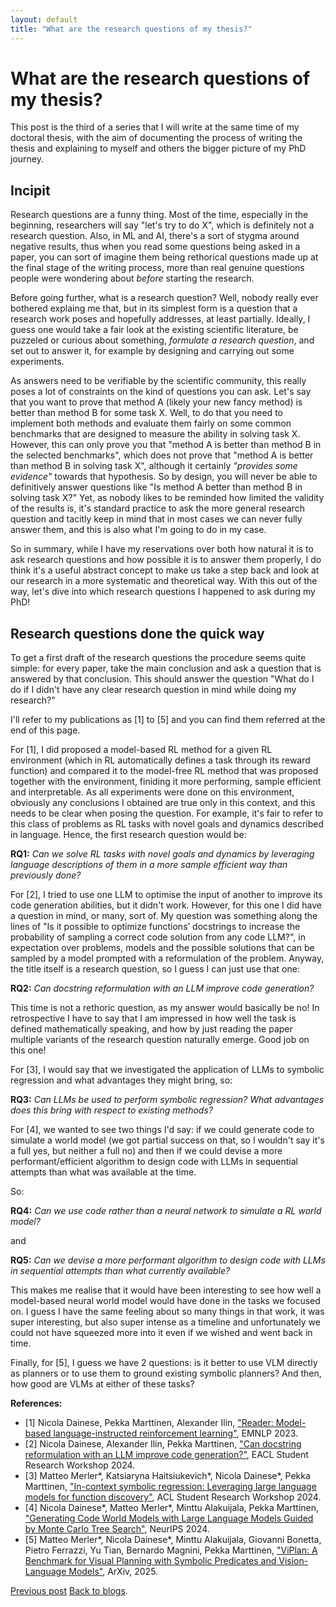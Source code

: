 ```yaml
---
layout: default
title: "What are the research questions of my thesis?"
---
```


# What are the research questions of my thesis?

This post is the third of a series that I will write at the same time of my doctoral thesis, with the aim of documenting the process of writing the thesis and explaining to myself and others the bigger picture of my PhD journey.

## Incipit

Research questions are a funny thing. Most of the time, especially in the beginning, researchers will say "let's try to do X", which is definitely not a research question. Also, in ML and AI, there's a sort of stygma around negative results, thus when you read some questions being asked in a paper, you can sort of imagine them being rethorical questions made up at the final stage of the writing process, more than real genuine questions people were wondering about *before* starting the research. 

Before going further, what is a research question? Well, nobody really ever bothered explaing me that, but in its simplest form is a question that a research work poses and hopefully addresses, at least partially. Ideally, I guess one would take a fair look at the existing scientific literature, be puzzeled or curious about something, *formulate a research question*, and set out to answer it, for example by designing and carrying out some experiments. 

As answers need to be verifiable by the scientific community, this really poses a lot of constraints on the kind of questions you can ask. Let's say that you want to prove that method A (likely your new fancy method) is better than method B for some task X. Well, to do that you need to implement both methods and evaluate them fairly on some common benchmarks that are designed to measure the ability in solving task X. However, this can only prove you that "method A is better than method B in the selected benchmarks", which does not prove that "method A is better than method B in solving task X", although it certainly *"provides some evidence"* towards that hypothesis. So by design, you will never be able to definitively answer questions like "Is method A better than method B in solving task X?" Yet, as nobody likes to be reminded how limited the validity of the results is, it's standard practice to ask the more general research question and tacitly keep in mind that in most cases we can never fully answer them, and this is also what I'm going to do in my case.

So in summary, while I have my reservations over both how natural it is to ask research questions and how possible it is to answer them properly, I do think it's a useful abstract concept to make us take a step back and look at our research in a more systematic and theoretical way. With this out of the way, let's dive into which research questions I happened to ask during my PhD!

## Research questions done the quick way

To get a first draft of the research questions the procedure seems quite simple: for every paper, take the main conclusion and ask a question that is answered by that conclusion. This should answer the question "What do I do if I didn't have any clear research question in mind while doing my research?"

I'll refer to my publications as [1] to [5] and you can find them referred at the end of this page.

For [1], I did proposed a model-based RL method for a given RL environment (which in RL automatically defines a task through its reward function) and compared it to the model-free RL method that was proposed together with the environment, finiding it more performing, sample efficient and interpretable.
As all experiments were done on this environment, obviously any conclusions I obtained are true only in this context, and this needs to be clear when posing the question. For example, it's fair to refer to this class of problems as RL tasks with novel goals and dynamics described in language. Hence, the first research question would be:

**RQ1:** *Can we solve RL tasks with novel goals and dynamics by leveraging language descriptions of them in a more sample efficient way than previously done?*

For [2], I tried to use one LLM to optimise the input of another to improve its code generation abilities, but it didn't work. However, for this one I did have a question in mind, or many, sort of. My question was something along the lines of "Is it possible to optimize functions’ docstrings to increase the probability of sampling a correct code solution from any code LLM?", in expectation over problems, models and the possible solutions that can be sampled by a model prompted with a reformulation of the problem.
Anyway, the title itself is a research question, so I guess I can just use that one:

**RQ2:** *Can docstring reformulation with an LLM improve code generation?*

This time is not a rethoric question, as my answer would basically be no! In retrospective I have to say that I am impressed in how well the task is defined mathematically speaking, and how by just reading the paper multiple variants of the research question naturally emerge. Good job on this one!

For [3], I would say that we investigated the application of LLMs to symbolic regression and what advantages they might bring, so:

**RQ3:** *Can LLMs be used to perform symbolic regression? What advantages does this bring with respect to existing methods?*

For [4], we wanted to see two things I'd say: if we could generate code to simulate a world model (we got partial success on that, so I wouldn't say it's a full yes, but neither a full no) and then if we could devise a more performant/efficient algorithm to design code with LLMs in sequential attempts than what was available at the time.

So:

**RQ4:** *Can we use code rather than a neural network to simulate a RL world model?*

and

**RQ5:** *Can we devise a more performant algorithm to design code with LLMs in sequential attempts than what currently available?*

This makes me realise that it would have been interesting to see how well a model-based neural world model would have done in the tasks we focused on. I guess I have the same feeling about so many things in that work, it was super interesting, but also super intense as a timeline and unfortunately we could not have squeezed more into it even if we wished and went back in time.

Finally, for [5], I guess we have 2 questions: is it better to use VLM directly as planners or to use them to ground existing symbolic planners? And then, how good are VLMs at either of these tasks?

























**References:**
- [1] Nicola Dainese, Pekka Marttinen, Alexander Ilin, ["Reader: Model-based language-instructed reinforcement learning"](https://aclanthology.org/2023.emnlp-main.1032/), EMNLP 2023.
- [2] Nicola Dainese, Alexander Ilin, Pekka Marttinen, ["Can docstring reformulation with an LLM improve code generation?"](https://aclanthology.org/2024.eacl-srw.24/), EACL Student Research Workshop 2024.
- [3] Matteo Merler\*, Katsiaryna Haitsiukevich\*, Nicola Dainese\*, Pekka Marttinen, ["In-context symbolic regression: Leveraging large language models for function discovery"](https://aclanthology.org/2024.acl-srw.49/), ACL Student Research Workshop 2024.
- [4] Nicola Dainese\*, Matteo Merler\*, Minttu Alakuijala, Pekka Marttinen, ["Generating Code World Models with Large Language Models Guided by Monte Carlo Tree Search"](https://arxiv.org/abs/2405.15383), NeurIPS 2024.
- [5] Matteo Merler\*, Nicola Dainese\*, Minttu Alakuijala, Giovanni Bonetta, Pietro Ferrazzi, Yu Tian, Bernardo Magnini, Pekka Marttinen, ["ViPlan: A Benchmark for Visual Planning with Symbolic Predicates and Vision-Language Models"](https://arxiv.org/abs/2505.13180), ArXiv, 2025.

[Previous post](overview_figure.md)
[Back to blogs](../blog.md).